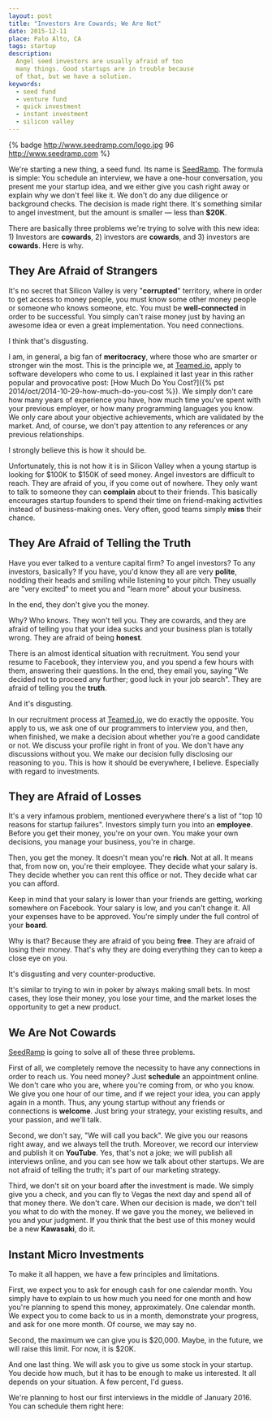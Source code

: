 ```yaml
---
layout: post
title: "Investors Are Cowards; We Are Not"
date: 2015-12-11
place: Palo Alto, CA
tags: startup
description:
  Angel seed investors are usually afraid of too
  many things. Good startups are in trouble because
  of that, but we have a solution.
keywords:
  - seed fund
  - venture fund
  - quick investment
  - instant investment
  - silicon valley
---
```


{% badge http://www.seedramp.com/logo.jpg 96 http://www.seedramp.com %}

We're starting a new thing, a seed fund. Its name is
[SeedRamp](http://www.seedramp.com). The formula is simple: You schedule
an interview, we have a one-hour conversation, you present me your
startup idea, and we either give you cash right away or explain why we don't
feel like it. We don't do any due diligence or background checks. The decision
is made right there. It's something similar to angel investment, but the
amount is smaller &mdash; less than **$20K**.

<!--more-->

There are basically three problems we're trying to solve with this
new idea: 1) Investors are **cowards**, 2) investors are **cowards**, and
3) investors are **cowards**. Here is why.

## They Are Afraid of Strangers

It's no secret that Silicon Valley is very "**corrupted**" territory,
where in order to get access to money people, you must know some other
money people or someone who knows someone, etc. You must be **well-connected**
in order to be successful. You simply can't raise money just by having an
awesome idea or even a great implementation. You need connections.

I think that's disgusting.

I am, in general, a big fan of **meritocracy**, where those who are smarter
or stronger win the most. This is the principle we,
at [Teamed.io](http://www.teamed.io), apply to software developers who come to us.
I explained it last year in this rather popular and provocative post:
[How Much Do You Cost?]({% pst 2014/oct/2014-10-29-how-much-do-you-cost %}).
We simply don't care how many years of experience you have,
how much time you've spent with your previous employer,
or how many programming languages you know. We only care about your
objective achievements, which are validated by the market. And, of course,
we don't pay attention to any references or any previous relationships.

I strongly believe this is how it should be.

Unfortunately, this is not how it is in Silicon Valley when a young
startup is looking for $100K to $150K of seed money. Angel investors are difficult
to reach. They are afraid of you, if you come out of nowhere. They only want
to talk to someone they can **complain** about to their friends. This
basically encourages startup founders to spend their time on friend-making
activities instead of business-making ones. Very often, good teams simply
**miss** their chance.

## They Are Afraid of Telling the Truth

Have you ever talked to a venture capital firm? To angel investors? To
any investors, basically? If you have, you'd know they all
are very **polite**, nodding their heads and smiling while listening
to your pitch. They usually are "very excited" to meet you and
"learn more" about your business.

In the end, they don't give you the money.

Why? Who knows. They won't tell you. They are cowards, and they are afraid
of telling you that your idea sucks and your business plan is totally wrong.
They are afraid of being **honest**.

There is an almost identical situation with recruitment. You send your resume
to Facebook, they interview you, and you spend a few hours with them, answering
their questions. In the end, they email you, saying "We decided not to proceed
any further; good luck in your job search". They are afraid of telling you
the **truth**.

And it's disgusting.

In our recruitment process at [Teamed.io](http://www.teamed.io), we do
exactly the opposite. You apply to us, we ask one of our programmers to
interview you, and then, when finished, we make a decision about whether you're
a good candidate or not. We discuss your profile right in front of you. We
don't have any discussions without you. We make our decision fully disclosing
our reasoning to you. This is how it should be everywhere, I believe.
Especially with regard to investments.

## They are Afraid of Losses

It's a very infamous problem, mentioned everywhere there's a list
of "top 10 reasons for startup failures". Investors simply turn you
into an **employee**. Before you get their money, you're on your own. You make
your own decisions, you manage your business, you're in charge.

Then, you get the money. It doesn't mean you're **rich**. Not at all. It means
that, from now on, you're their employee. They decide what your salary is.
They decide whether you can rent this office or not. They decide what
car you can afford.

Keep in mind that your salary is lower than your friends are getting,
working somewhere on Facebook. Your salary is low, and you can't change it.
All your expenses have to be approved. You're simply under the full control
of your **board**.

Why is that? Because they are afraid of you being **free**. They are afraid
of losing their money. That's why they are doing everything they can 
to keep a close eye on you.

It's disgusting and very counter-productive.

It's similar to trying to win in poker by always making small bets. In most
cases, they lose their money, you lose your time, and the market loses the opportunity
to get a new product.

## We Are Not Cowards

[SeedRamp](http://www.seedramp.com) is going to solve all of these three problems.

First of all, we completely remove the necessity to have any connections
in order to reach us. You need money? Just **schedule** an appointment online.
We don't care who you are, where you're coming from, or who you know. We
give you one hour of our time, and if we reject your idea, you can apply again in
a month. Thus, any young startup without any friends or connections is
**welcome**. Just bring your strategy, your existing results, and your passion, and
we'll talk.

Second, we don't say, "We will call you back". We give you our reasons right
away, and we always tell the truth. Moreover, we record our interview and
publish it on **YouTube**. Yes, that's not a joke; we will publish all interviews
online, and you can see how we talk about other startups. We are not afraid of
telling the truth; it's part of our marketing strategy.

Third, we don't sit on your board after the investment is made. We simply
give you a check, and you can fly to Vegas the next day and spend all of that
money there. We don't care. When our decision is made, we don't tell you
what to do with the money. If we gave you the money, we believed in you
and your judgment. If you think that the best use of this money would
be a new **Kawasaki**, do it.

## Instant Micro Investments

To make it all happen, we have a few principles and limitations.

First, we expect you to ask for enough cash for one calendar month. You simply
have to explain to us how much you need for one month and how you're planning
to spend this money, approximately. One calendar month. We expect you
to come back to us in a month, demonstrate your progress, and ask for one
more month. Of course, we may say no.

Second, the maximum we can give you is $20,000. Maybe, in the future,
we will raise this limit. For now, it is $20K.

And one last thing. We will ask you to give us some stock in your
startup. You decide how much, but it has to be enough to make us
interested. It all depends on your situation. A few percent, I'd guess.

We're planning to host our first interviews in the middle of January 2016.
You can schedule them right here:
